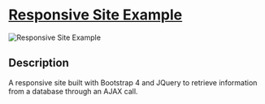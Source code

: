# [Responsive Site Example](https://jacintodesign.github.io/responsive-site-example/)

![Responsive Site Example](https://jacinto.design/mockups/responsive-site-example.jpg "Responsive Site Example")

## Description

A responsive site built with Bootstrap 4 and JQuery to retrieve information from a database through an AJAX call.

